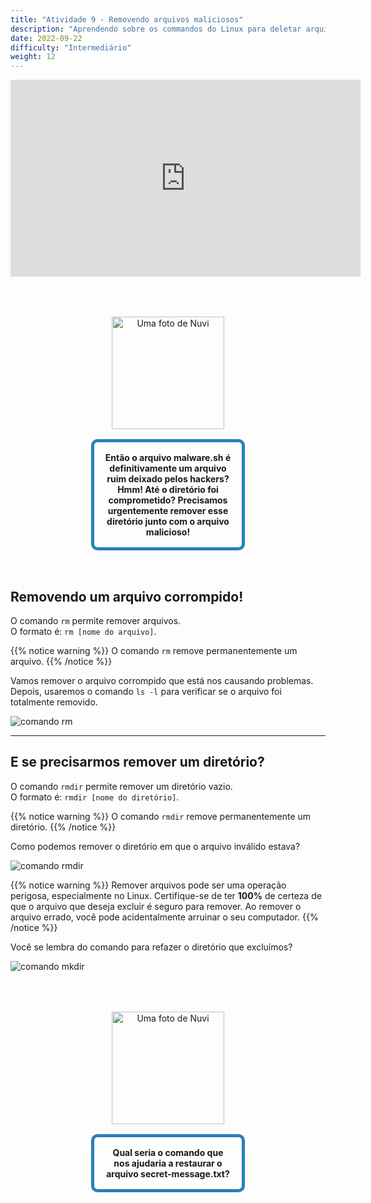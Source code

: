 ```yaml
---
title: "Atividade 9 - Removendo arquivos maliciosos"
description: "Aprendendo sobre os commandos do Linux para deletar arquivos e diretórios"
date: 2022-09-22
difficulty: "Intermediário"
weight: 12
---
```


<iframe width="560" height="315" src="https://www.youtube.com/embed/mLsJXEIsadE" alt="Um vídeo do YouTube sobre a atividade 9" frameborder="0" allow="accelerometer; autoplay; clipboard-write; encrypted-media; gyroscope; picture-in-picture" allowfullscreen></iframe>

<div style="margin: 1rem;padding: 2rem 2rem;text-align: center;">
    <div style="display: inline-block;padding: 1rem 1rem;vertical-align: middle;">
        <img src="../images/nuvi.PNG?" alt="Uma foto de Nuvi" width="180" height="180" />
    </div>
    <div style="display: inline-block;padding: 1rem 1rem;vertical-align: middle;width:50%;border:5px solid #2980b9;border-radius:10px;font-weight: bold;">
        Então o arquivo malware.sh é definitivamente um arquivo ruim deixado pelos hackers? Hmm! Até o diretório foi comprometido? Precisamos urgentemente remover esse diretório junto com o arquivo malicioso!
    </div>
</div>

## Removendo um arquivo corrompido!

O comando `rm` permite remover arquivos.  
O formato é: `rm [nome do arquivo]`.

{{% notice warning %}}
O comando `rm` remove permanentemente um arquivo.
{{% /notice %}}

Vamos remover o arquivo corrompido que está nos causando problemas.
Depois, usaremos o comando `ls -l` para verificar se o arquivo foi totalmente removido.

![comando rm](../images/Act9.1.png?classes=border,shadow)

---

## E se precisarmos remover um diretório?

O comando `rmdir` permite remover um diretório vazio.  
O formato é: `rmdir [nome do diretório]`.

{{% notice warning %}}
O comando `rmdir` remove permanentemente um diretório.
{{% /notice %}}

Como podemos remover o diretório em que o arquivo inválido estava?

![comando rmdir](../images/Act9.2.png?classes=border,shadow)

{{% notice warning %}}
Remover arquivos pode ser uma operação perigosa, especialmente no Linux. Certifique-se de ter **100%** de certeza de que o arquivo que deseja excluir é seguro para remover. Ao remover o arquivo errado, você pode acidentalmente arruinar o seu computador.
{{% /notice %}}

Você se lembra do comando para refazer o diretório que excluímos?

![comando mkdir](../images/Act9.3.png?classes=border,shadow)

<div style="margin: 1rem;padding: 2rem 2rem;text-align: center;">
    <div style="display: inline-block;padding: 1rem 1rem;vertical-align: middle;">
        <img src="../images/nuvi.PNG?" alt="Uma foto de Nuvi" width="180" height="180" />
    </div>
    <div style="display: inline-block;padding: 1rem 1rem;vertical-align: middle;width:50%;border:5px solid #2980b9;border-radius:10px;font-weight: bold;">
        Qual seria o comando que nos ajudaria a restaurar o arquivo secret-message.txt?
    </div>
</div>
